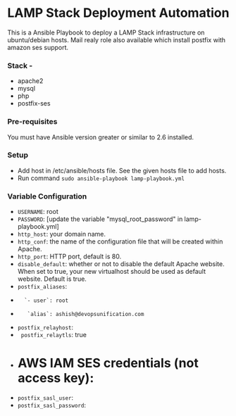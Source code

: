 #  LAMP Stack Deployment Automation 
This is a Ansible Playbook to deploy a LAMP Stack infrastructure on ubuntu/debian hosts. 
Mail realy role also available which install postfix with amazon ses support.

### Stack -
* apache2
* mysql 
* php
* postfix-ses
### Pre-requisites 
You must have Ansible version greater or similar to  2.6 installed.

### Setup
* Add host in /etc/ansible/hosts file. See the given hosts file to add hosts.  
* Run command `sudo ansible-playbook lamp-playbook.yml`


### Variable  Configuration
* `USERNAME`: root
* `PASSWORD`: [update the variable "mysql_root_password" in lamp-playbook.yml]
* `http_host`: your domain name.
* `http_conf`: the name of the configuration file that will be created within Apache.
* `http_port`: HTTP port, default is 80.
* `disable_default`: whether or not to disable the default Apache website. When set to true, your new virtualhost should be used as default website. Default is true.
*   `postfix_aliases`:
*       `- user`: root
*        `alias`: ashish@devopsunification.com
*    `postfix_relayhost`: 
*    ` postfix_relaytls`: true
*    # AWS IAM SES credentials (not access key):
*    `postfix_sasl_user`: 
*    `postfix_sasl_password`: 




